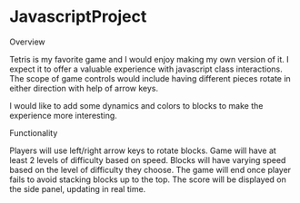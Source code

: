 # JavascriptProject

Overview

Tetris is my favorite game and I would enjoy making my own version of it. I expect it to offer a valuable experience with javascript class interactions. The scope of game controls would include having different pieces rotate in either direction with help of arrow keys.

I would like to add some dynamics and colors to blocks to make the experience more interesting.

Functionality

Players will use left/right arrow keys to rotate blocks.
Game will have at least 2 levels of difficulty based on speed.
Blocks will have varying speed based on the level of difficulty they choose.
The game will end once player fails to avoid stacking blocks up to the top.
The score will be displayed on the side panel, updating in real time.


